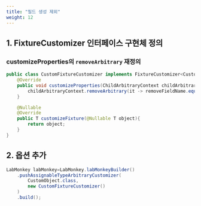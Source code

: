 ```yaml
---
title: "필드 생성 제외"
weight: 12
---
```


## 1. FixtureCustomizer 인터페이스 구현체 정의

### customizeProperties의 `removeArbitrary` 재정의

```java
public class CustomFixtureCustomizer implements FixtureCustomizer<CustomObject> {
	@Override
	public void customizeProperties(ChildArbitraryContext childArbitraryContext) {
		childArbitraryContext.removeArbitrary(it -> removeFieldName.equals(it.getName()));
	}

	@Nullable
	@Override
	public T customizeFixture(@Nullable T object){
		return object;
    }
}
```

## 2. 옵션 추가
```java
LabMonkey labMonkey=LabMonkey.labMonkeyBuilder()
	.pushAssignableTypeArbitraryCustomizer(
	    CustomObject.class,
		new CustomFixtureCustomizer()
	)
	.build();
```
